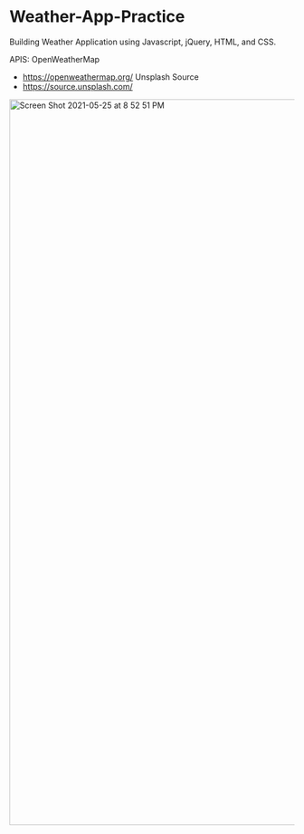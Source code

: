 # Weather-App-Practice

Building Weather Application using Javascript, jQuery, HTML, and CSS.

APIS:
OpenWeatherMap
- https://openweathermap.org/
Unsplash Source
- https://source.unsplash.com/

<img width="1281" alt="Screen Shot 2021-05-25 at 8 52 51 PM" src="https://user-images.githubusercontent.com/51862620/119586905-99a15600-bd9b-11eb-81b4-c01cee93487f.png">
